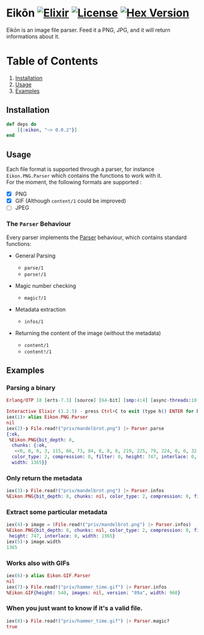 # Eikōn [![Elixir](https://cdn.rawgit.com/tchoutri/Eikon/master/elixir.svg)](http://elixir-lang.org) [![License](https://img.shields.io/badge/license-MIT-blue.svg?style=flat-square)](https://raw.githubusercontent.com/tchoutri/eikon/master/LICENSE) [![Hex Version](http://img.shields.io/hexpm/v/eikon.svg?style=flat-square)](https://hex.pm/packages/eikon)

Eikōn is an image file parser. Feed it a PNG, JPG, and it will return informations about it.

# Table of Contents
1. [Installation](#installation)
2. [Usage](#usage)
3. [Examples](#examples)


## Installation

```Elixir
def deps do
    [{:eikon, "~> 0.0.2"}]
end
```

## Usage
Each file format is supported through a parser, for instance `Eikon.PNG.Parser` which contains the functions to work with it.  
For the moment, the following formats are supported :

- [x] PNG
- [x] GIF (Although `content/1` could be improved)
- [ ] JPEG

### The `Parser` Behaviour

Every parser implements the [Parser](lib/eikon.ex#L11) behaviour, which contains standard functions:

* General Parsing
    * `parse/1`
    * `parse!/1`

* Magic number checking
    * `magic?/1`

* Metadata extraction
    * `infos/1`
* Returning the content of the image (without the metadata)
    * `content/1`
    * `content!/1`


## Examples
### Parsing a binary

```Elixir
Erlang/OTP 18 [erts-7.3] [source] [64-bit] [smp:4:4] [async-threads:10] [hipe] [kernel-poll:false]

Interactive Elixir (1.2.5) - press Ctrl+C to exit (type h() ENTER for help)
iex(1)> alias Eikon.PNG.Parser
nil
iex(2)⋅❯ File.read!("priv/mandelbrot.png") |> Parser.parse
{:ok,
 %Eikon.PNG{bit_depth: 8,
  chunks: {:ok,
   <<0, 0, 0, 3, 115, 66, 73, 84, 8, 8, 8, 219, 225, 79, 224, 0, 0, 32, 0, 73, 68, 65, 84, 120, 94, 237, 217, 235, 113, 228, 56, 150, 6, 208, 204, 117, 137, 52, 65, 46, 148, 13, 116, 161, 77, 40, ...>>},
  color_type: 2, compression: 0, filter: 0, height: 747, interlace: 0,
  width: 1365}}
```

### Only return the metadata
```Elixir
iex(3)⋅❯ File.read!("priv/mandelbrot.png") |> Parser.infos
%Eikon.PNG{bit_depth: 8, chunks: nil, color_type: 2, compression: 0, filter: 0, height: 747, interlace: 0, width: 1365}
```

### Extract some particular metadata
```Elixir
iex(4)⋅❯ image = (File.read!("priv/mandelbrot.png") |> Parser.infos)
%Eikon.PNG{bit_depth: 8, chunks: nil, color_type: 2, compression: 0, filter: 0,
 height: 747, interlace: 0, width: 1365}
iex(5)⋅❯ image.width
1365
```

### Works also with GIFs
```Elixir
iex(6)⋅❯ alias Eikon.GIF.Parser
nil
iex(7)⋅❯ File.read!("priv/hammer_time.gif") |> Parser.infos
%Eikon.GIF{height: 540, images: nil, version: "89a", width: 960}
```

### When you just want to know if it's a valid file.
```Elixir
iex(8)⋅❯ File.read!("priv/hammer_time.gif") |> Parser.magic?
true
```

